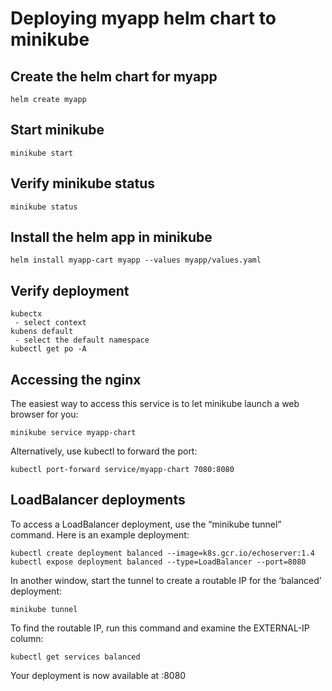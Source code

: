 # Deploying myapp helm chart to minikube

## Create the helm chart for myapp
```
helm create myapp
```

## Start minikube
```
minikube start
```

## Verify minikube status
```
minikube status
```

## Install the helm app in minikube
```
helm install myapp-cart myapp --values myapp/values.yaml 
```

## Verify deployment
```
kubectx 
 - select context
kubens default
 - select the default namespace
kubectl get po -A
```


## Accessing the nginx
The easiest way to access this service is to let minikube launch a web browser for you:

```
minikube service myapp-chart
```

Alternatively, use kubectl to forward the port:
```
kubectl port-forward service/myapp-chart 7080:8080
```

## LoadBalancer deployments
To access a LoadBalancer deployment, use the “minikube tunnel” command. Here is an example deployment:
```
kubectl create deployment balanced --image=k8s.gcr.io/echoserver:1.4  
kubectl expose deployment balanced --type=LoadBalancer --port=8080
```
In another window, start the tunnel to create a routable IP for the ‘balanced’ deployment:
```
minikube tunnel
```
To find the routable IP, run this command and examine the EXTERNAL-IP column:
```
kubectl get services balanced
```
Your deployment is now available at <EXTERNAL-IP>:8080

